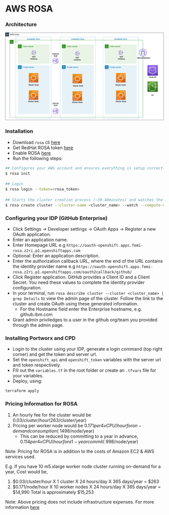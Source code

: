 # AWS ROSA

### Architecture
![ROSA_Architecture](images/AWS_ROSA.png)

### Installation
* Download `rosa` cli [here](https://github.com/openshift/rosa/releases)
* Get RedHat ROSA token [here](https://cloud.redhat.com/openshift/token/rosa)
* Enable ROSA [here](https://console.aws.amazon.com/rosa/home)
* Run the following steps:
```bash
## Configures your AWS account and ensures everything is setup correctly
$ rosa init

## Login
$ rosa login --token=<rosa_token>

## Starts the cluster creation process (~30-40minutes) and watches the logs
$ rosa create cluster --cluster-name <cluster_name> --watch --compute-machine-type "m5.4xlarge" --compute-nodes 3
```

### Configuring your IDP (GitHub Enterprise)
* Click Settings → Developer settings → OAuth Apps → Register a new OAuth application.
* Enter an application name.
* Enter Homepage URL e.g `https://oauth-openshift.apps.femi-rosa.z2ri.p1.openshiftapps.com`
* Optional: Enter an application description.
* Enter the authorization callback URL, where the end of the URL contains the identity provider name e.g `https://oauth-openshift.apps.femi-rosa.z2ri.p1.openshiftapps.com/oauth2callback/github/`
* Click Register application. GitHub provides a Client ID and a Client Secret. You need these values to complete the identity provider configuration.
* In your terminal, run `rosa describe cluster --cluster <cluster_name> | grep Details` to view the admin page of the cluster. Follow the link to the cluster and create OAuth using these generated information.
  * For the Hostname field enter the Enterprise hostname, e.g. github.ibm.com
* Grant admin priviledges to a user in the github org/team you provided through the admin page.

### Installing Portworx and CPD
* Login to the cluster using your IDP, generate a login command (top right corner) and get the token and server url. 
* Set the `openshift_api` and `openshift_token` variables with the server url and token respectively.
* Fill out the `variables.tf` in the root folder or create an `.tfvars` file for your variables.
* Deploy, using:
```bash
terraform apply
```

### Pricing Information for ROSA
1. An hourly fee for the cluster would be $0.03/cluster/hour ($263/cluster/year)
1. Pricing per worker node would be $0.171 per 4vCPU/hour for on-demand consumption (~$1498/node/year)
    * This can be reduced by committing to a year in advance, $0.114 per 4vCPU/hour for a 1-year commit (~$998/node/year)

Note: Pricing for ROSA is in addition to the costs of Amazon EC2 & AWS services used.

E.g. If you have 10 m5.xlarge worker node cluster running on-demand for a year,
Cost would be,

  1. $0.03/cluster/hour X 1 cluster X 24 hours/day X 365 days/year = $263
  1. $0.171/node/hour X 10 worker nodes X 24 hours/day X 365 days/year = $14,990
  Total is approximately $15,253

Note: Above pricing does not include infrastructure expenses. For more information [here](https://aws.amazon.com/rosa/pricing/)